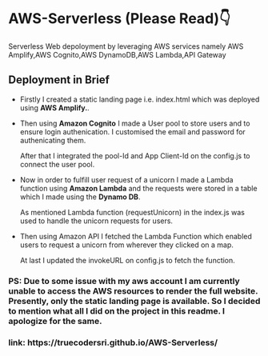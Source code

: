 # AWS-Serverless (Please Read)👇
 Serverless Web depoloyment by leveraging AWS services namely AWS Amplify,AWS Cognito,AWS DynamoDB,AWS Lambda,API Gateway


## Deployment in Brief <br>

- Firstly I created a static landing page i.e. index.html which was deployed using <b>AWS Amplify.</b>. 

- Then using <b>Amazon Cognito</b> I made a User pool to store users and to ensure login authenication. I customised the email and password for authenicating them.
  
    <p> After that I integrated the pool-Id and App Client-Id on the config.js to connect the user pool.</p>
  
- Now in order to fulfill user request of a unicorn I made a Lambda function using <b>Amazon Lambda</b> and the requests were stored in a table which I made using the <b>Dynamo DB</b>.

    <p> As mentioned Lambda function (requestUnicorn) in the index.js was used to handle the unicorn requests for users. </p>

- Then using Amazon API I fetched the Lambda Function which enabled users to request a unicorn from wherever they clicked on a map.
    <p> At last I updated the invokeURL on config.js to fetch the function. </p>

### PS: Due to some issue with my aws account I am currently unable to access the AWS resources to render the full website. Presently, only the static landing page is available. So I decided to mention what all I did on the project in this readme. I apologize for the same.</h3> 
<h3>link: https://truecodersri.github.io/AWS-Serverless/
